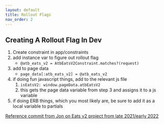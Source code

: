 ```yaml
---
layout: default
title: Rollout Flags
nav_order: 2
---
```


## Creating A Rollout Flag In Dev

1. Create constraint in app/constraints
2. add instance var to figure out rollout flag
    - `@atb_eats_v2 = AtbEatsV2Constraint.matches?(request)`
3. add to page data
    - `page_data[:atb_eats_v2] = @atb_eats_v2`
4. if doing fun javascript things, add to the relevant js file
    1. `isEatsV2: window.pageData.atbEatsV2`
    2. this gets the page data variable from step 3 and assigns it to a js variable
5. if doing ERB things, which you most likely are, be sure to add it as a local variable to partials

[Reference commit from Jon on Eats v2 project from late 2021/early 2022](https://github.com/barkbox/barkbox-rails/pull/12270/commits/e982233e8855b5bde21d9ae57af7a6569fb95d59)

##
